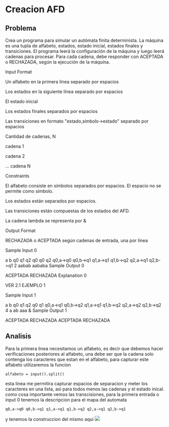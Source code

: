 # Creacion AFD
## Problema
Crea un programa para simular un autómata finita determinista. La máquina es una tupla de alfabeto, estados, estado inicial, estados finales y transiciones. El programa leerá la configuración de la máquina y luego leerá cadenas para procesar. Para cada cadena, debe responder con ACEPTADA o RECHAZADA, según la ejecución de la máquina.

Input Format

Un alfabeto en la primera línea separado por espacios

Los estados en la siguiente línea separado por espacios

El estado inicial

Los estados finales separados por espacios

Las transiciones en formato "estado,símbolo->estado" separado por espacios

Cantidad de cadenas, N

cadena 1

cadena 2

... cadena N

Constraints

El alfabeto consiste en símbolos separados por espacios. El espacio no se permite como símbolo.

Los estados están separados por espacios.

Las transiciones están compuestas de los estados del AFD.

La cadena lambda se representa por &

Output Format

RECHAZADA o ACEPTADA según cadenas de entrada, una por línea

Sample Input 0

a b
q0 q1 q2
q0
q0 q2
q0,a->q0 q0,b->q1 q1,a->q1 q1,b->q2 q2,a->q1 q2,b->q1
2
aabab
aababa
Sample Output 0

ACEPTADA
RECHAZADA
Explanation 0

VER 2.1 EJEMPLO 1

Sample Input 1

a b
q0 q1 q2
q0
q1
q0,a->q1 q0,b->q2 q1,a->q1 q1,b->q2 q2,a->q2 q2,b->q2
4
a
ab
aaa
&
Sample Output 1

ACEPTADA
RECHAZADA
ACEPTADA
RECHAZADA

## Analisis
Para la primera linea necesitamos un alfabeto, es decir que debemos hacer verificaciones posteriores al alfabeto, una debe ser que la cadena solo contenga los caracteres que estan en el alfabeto, para capturar este alfabeto utilizaremos la funcion
```
alfabeto = input().split()
```
esta linea me permitira capturar espacios de separacion y meter los caracteres en una lista, asi para todos menos las cadenas y el estado inical.
como cosa importante vemos las transcisiones, para la primera entrada o input 0 tenemos la descripcion para el mapa del automata
```
q0,a->q0 q0,b->q1 q1,a->q1 q1,b->q2 q2,a->q1 q2,b->q1
```
y tenemos la construccion del mismo aqui
![](/DiseñoAfd/img/Captura%20de%20pantalla%202024-09-21%20192729.png)
